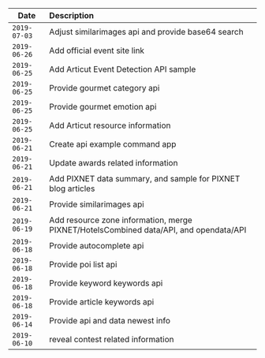 Date         |Description
-------------|:----------------------------
`2019-07-03` | Adjust similarimages api and provide base64 search
`2019-06-26` | Add official event site link
`2019-06-25` | Add Articut Event Detection API sample
`2019-06-25` | Provide gourmet category api
`2019-06-25` | Provide gourmet emotion api
`2019-06-25` | Add Articut resource information
`2019-06-21` | Create api example command app
`2019-06-21` | Update awards related information
`2019-06-21` | Add PIXNET data summary, and sample for PIXNET blog articles
`2019-06-21` | Provide similarimages api
`2019-06-19` | Add resource zone information, merge PIXNET/HotelsCombined data/API, and opendata/API
`2019-06-18` | Provide autocomplete api
`2019-06-18` | Provide poi list api
`2019-06-18` | Provide keyword keywords api
`2019-06-18` | Provide article keywords api
`2019-06-14` | Provide api and data newest info
`2019-06-10` | reveal contest related information
